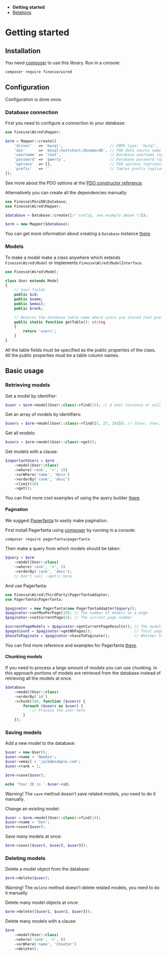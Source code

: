 * **Getting started**
* [Relations](relations.md)

# Getting started

## Installation

You need [composer](https://getcomposer.org) to use this library. Run in a console:
                                                                  
```bash
composer require finesse/wired
```


## Configuration

Configuration is done once.

### Database connection

First you need to configure a connection to your database:

```php
use Finesse\Wired\Mapper;

$orm = Mapper::create([
    'driver'   => 'mysql',                     // DBMS type: 'mysql', 'sqlite' or anything else for other (optional) 
    'dsn'      => 'mysql:host=host;dbname=db', // PDO data source name (DSN)
    'username' => 'root',                      // Database username (optional)
    'password' => 'qwerty',                    // Database password (optional)
    'options'  => [],                          // PDO options (optional)
    'prefix'   => ''                           // Tables prefix (optional)
]);
```

See more about the PDO options at the [PDO constructor reference](http://php.net/manual/en/pdo.construct.php).

Alternatively you can create all the dependencies manually:

```php
use Finesse\MiniDB\Database;
use Finesse\Wired\Mapper;

$database = Database::create([/* config, see example above */]);

$orm = new Mapper($database);
```

You can get more information about creating a `Database` instance 
[there](https://github.com/FinesseRus/MiniDB#getting-started).

### Models

To make a model make a class anywhere which extends `Finesse\Wired\Model` or implements `Finesse\Wired\ModelInterface`.

```php
use Finesse\Wired\Model;

class User extends Model
{
    // User fields
    public $id;
    public $name;
    public $email;
    public $rank;

    // Returns the database table name where users are stored (not prefixed)
    public static function getTable(): string
    {
        return 'users';
    }
}
```

All the table fields must be specified as the public properties of the class. All the public properties must be a table
column names.


## Basic usage

### Retrieving models

Get a model by identifier:

```php
$user = $orm->model(User::class)->find(15); // A User instance or null
```

Get an array of models by identifiers:

```php
$users = $orm->model(User::class)->find([5, 27, 183]); // [User, User, User]
```

Get all models:

```php
$users = $orm->model(User::class)->get();
```

Get models with a clause:

```php
$importantUsers = $orm
    ->model(User::class)
    ->where('rank', '>', 10)
    ->orWhere('name', 'Boss')
    ->orderBy('rank', 'desc')
    ->limit(10)
    ->get();
```

You can find more cool examples of using the query builder 
[there](https://github.com/FinesseRus/QueryScribe#building-queries).

#### Pagination

We suggest [Pagerfanta](https://github.com/whiteoctober/Pagerfanta) to easily make pagination.

First install Pagerfanta using [composer](https://getcomposer.org) by running in a console:

```bash
composer require pagerfanta/pagerfanta
```

Then make a query from which models should be taken:

```php
$query = $orm
    ->model(User::class)
    ->where('rank', '>', 5)
    ->orderBy('rank', 'desc');
    // Don't call ->get() here
```

And use Pagerfanta:

```php
use Finesse\Wired\ThirdParty\PagerfantaAdapter;
use Pagerfanta\Pagerfanta;

$paginator = new Pagerfanta(new PagerfantaAdapter($query));
$paginator->setMaxPerPage(10); // The number of models on a page
$paginator->setCurrentPage(3); // The current page number

$currentPageModels = $paginator->getCurrentPageResults(); // The models for the current page
$pagesCount = $paginator->getNbPages();                   // Total pages count
$haveToPaginate = $paginator->haveToPaginate();           // Whether the number of models is higher than the max per page
```

You can find more reference and examples for Pagerfanta [there](https://github.com/whiteoctober/Pagerfanta#usage).

#### Chunking models

If you need to process a large amount of models you can use chunking. In this approach portions of models are retrieved 
from the database instead of retrieving all the models at once.

```php
$database
    ->model(User::class)
    ->orderBy('id')
    ->chunk(100, function ($users) {
        foreach ($users as $user) {
            // Process the user here
        }
    });
```

### Saving models

Add a new model to the database:

```php
$user = new User();
$user->name = 'Newbie';
$user->email = 'jack@example.com';
$user->rank = 1;

$orm->save($user);

echo 'Your ID is '.$user->id;
```

Warning! The `save` method doesn't save related models, you need to do it manually.

Change an existing model:

```php
$user = $orm->model(User::class)->find(14);
$user->name = 'Don';
$orm->save($user);
```

Save many models at once:

```php
$orm->save([$user1, $user2, $user3]);
```

### Deleting models

Delete a model object from the database:

```php
$orm->delete($user);
```

Warning! The `delete` method doesn't delete related models, you need to do it manually.

Delete many model objects at once:

```php
$orm->delete([$user1, $user2, $user3]);
```

Delete many models with a clause:

```php
$orm
    ->model(User::class)
    ->where('rank', '<', 0)
    ->orWhere('name', 'Cheater')
    ->delete();
```
